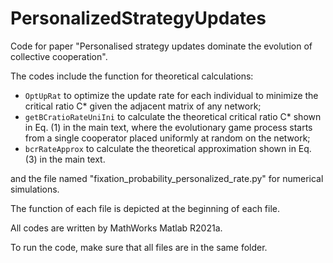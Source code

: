 # PersonalizedStrategyUpdates


Code for paper "Personalised strategy updates dominate the evolution of collective cooperation".

The codes include the function for theoretical calculations:

- `OptUpRat` to optimize the update rate for each individual to minimize the critical ratio C*  given the adjacent matrix of any network;
- `getBCratioRateUniIni` to calculate the theoretical critical ratio C* shown in Eq. (1) in the main text, where the evolutionary game process starts from a single cooperator placed uniformly at random on the network;
- `bcrRateApprox` to calculate the theoretical approximation shown in Eq. (3) in the main text.

and the file named "fixation_probability_personalized_rate.py" for numerical simulations.

The function of each file is depicted at the beginning of each file.

All codes are written by MathWorks Matlab R2021a.

To run the code, make sure that all files are in the same folder.
